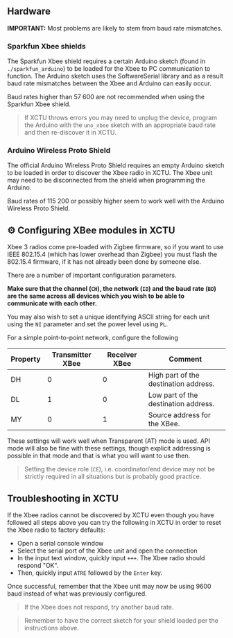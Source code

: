 ## Hardware

**IMPORTANT:** Most problems are likely to stem from baud rate mismatches.

### Sparkfun Xbee shields

The Sparkfun Xbee shield requires a certain Arduino sketch (found in `./sparkfun_arduino`) to be loaded for the Xbee to PC communication to function. The Arduino sketch uses the SoftwareSerial library and as a result baud rate mismatches between the Xbee and Arduino can easily occur.

Baud rates higher than 57 600 are not recommended when using the Sparkfun Xbee shield.

> If XCTU throws errors you may need to unplug the device, program the Arduino with the `uno_xbee` sketch with an appropriate baud rate and then re-discover it in XCTU.

### Arduino Wireless Proto Shield

The official Arduino Wireless Proto Shield requires an empty Arduino sketch to be loaded in order to discover the Xbee radio in XCTU.
The Xbee unit may need to be disconnected from the shield when programming the Arduino.

Baud rates of 115 200 or possibly higher seem to work well with the Arduino Wireless Proto Shield.

## :gear: Configuring XBee modules in XCTU

Xbee 3 radios come pre-loaded with Zigbee firmware, so if you want to use IEEE 802.15.4 (which has lower overhead than Zigbee) you must flash the 802.15.4 firmware, if it has not already been done by someone else.

There are a number of important configuration parameters.

**Make sure that the channel (`CH`), the network (`ID`) and the baud rate (`BD`) are the same across all devices which you wish to be able to communicate with each other.**

You may also wish to set a unique identifying ASCII string for each unit using the `NI` parameter and set the power level using `PL`.

For a simple point-to-point network, configure the following

Property | Transmitter XBee      |	Receiver XBee           | Comment
---------|-----------------------|--------------------------|---------
DH 	     | 0       	             | 0       	                | High part of the destination address.
DL 	     | 1                     | 0                        | Low part of the destination address.
MY 	     | 0                     | 1                        | Source address for the XBee.

These settings will work well when Transparent (AT) mode is used.
API mode will also be fine with these settings, though explicit addressing is possible in that mode and that is what you will want to use then.

> Setting the device role (`CE`), i.e. coordinator/end device may not be strictly required in all situations but is probably good practice.

## Troubleshooting in XCTU

If the Xbee radios cannot be discovered by XCTU even though you have followed all steps above you can try the following in XCTU in order to reset the Xbee radio to factory defaults:

- Open a serial console window
- Select the serial port of the Xbee unit and open the connection
- In the input text window, quickly input `+++`. The Xbee radio should respond "OK".
- Then, quickly input `ATRE` followed by the `Enter` key.

Once successful, remember that the Xbee unit may now be using 9600 baud instead of what was previously configured.

> If the Xbee does not respond, try another baud rate.

> Remember to have the correct sketch for your shield loaded per the instructions above.

